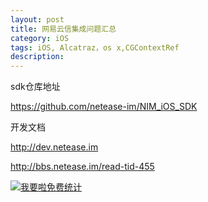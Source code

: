 ```yaml
---
layout: post
title: 网易云信集成问题汇总
category: iOS
tags: iOS, Alcatraz，os x,CGContextRef
description:
---
```


sdk仓库地址

https://github.com/netease-im/NIM_iOS_SDK

开发文档

http://dev.netease.im


http://bbs.netease.im/read-tid-455







<script language="javascript" type="text/javascript" src="//js.users.51.la/19176892.js"></script>
<noscript><a href="//www.51.la/?19176892" target="_blank"><img alt="&#x6211;&#x8981;&#x5566;&#x514D;&#x8D39;&#x7EDF;&#x8BA1;" src="//img.users.51.la/19176892.asp" style="border:none" /></a></noscript>


